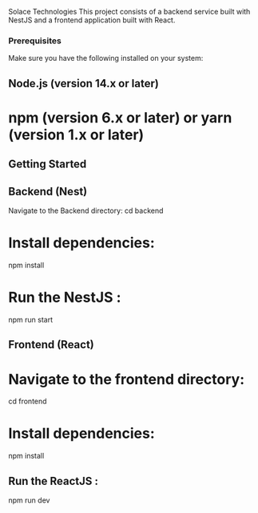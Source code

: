 Solace Technologies
This project consists of a backend service built with NestJS and a frontend application built with React.

### Prerequisites
Make sure you have the following installed on your system:

## Node.js (version 14.x or later)
# npm (version 6.x or later) or yarn (version 1.x or later)

## Getting Started
## Backend (Nest)

Navigate to the Backend directory:
cd backend

# Install dependencies:
npm install

# Run the NestJS :
npm run start

## Frontend (React)

# Navigate to the frontend directory:
cd frontend

# Install dependencies:
npm install

## Run the ReactJS :
npm run dev
